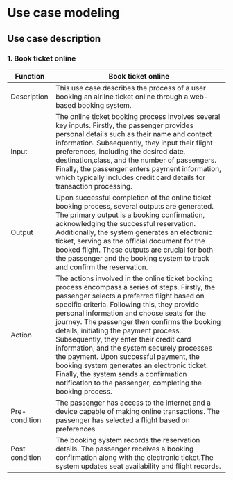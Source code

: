 # Use case modeling
## Use case description
### 1. Book ticket online
| Function | Book ticket online |
|----------|--------------------|
| Description | This use case describes the process of a user booking an airline ticket online through a web-based booking system. |
| Input | The online ticket booking process involves several key inputs. Firstly, the passenger provides personal details such as their name and contact information. Subsequently, they input their flight preferences, including the desired date, destination,class, and the number of passengers. Finally, the passenger enters payment information, which typically includes credit card details for transaction processing. |
| Output | Upon successful completion of the online ticket booking process, several outputs are generated. The primary output is a booking confirmation, acknowledging the successful reservation. Additionally, the system generates an electronic ticket, serving as the official document for the booked flight. These outputs are crucial for both the passenger and the booking system to track and confirm the reservation. |
| Action | The actions involved in the online ticket booking process encompass a series of steps. Firstly, the passenger selects a preferred flight based on specific criteria. Following this, they provide personal information and choose seats for the journey. The passenger then confirms the booking details, initiating the payment process. Subsequently, they enter their credit card information, and the system securely processes the payment. Upon successful payment, the booking system generates an electronic ticket. Finally, the system sends a confirmation notification to the passenger, completing the booking process.
| Pre-condition | The passenger has access to the internet and a device capable of making online transactions. The passenger has selected a flight based on preferences. |
| Post condition | The booking system records the reservation details. The passenger receives a booking confirmation along with the electronic ticket.The system updates seat availability and flight records.|